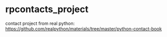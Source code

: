 # rpcontacts_project

contact project from real python: https://github.com/realpython/materials/tree/master/python-contact-book
